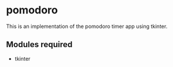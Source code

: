 # pomodoro

This is an implementation of the pomodoro timer app using tkinter.

## Modules required
- tkinter
